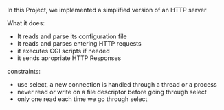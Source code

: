 In this Project, we implemented a simplified version of an HTTP server

What it does:
  - It reads and parse its configuration file
  - It reads and parses entering HTTP requests
  - it executes CGI scripts if needed
  - it sends apropriate HTTP Responses

constraints:
  - use select, a new connection is handled through a thread or a process
  - never read or write on a file descriptor before going through select
  - only one read each time we go through select
